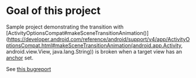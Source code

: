 # Goal of this project
Sample project demonstrating the transition with [ActivityOptionsCompat#makeSceneTransitionAnimation()](https://developer.android.com/reference/android/support/v4/app/ActivityOptionsCompat.html#makeSceneTransitionAnimation(android.app.Activity, android.view.View, java.lang.String)) is broken when a target view has an [anchor](https://developer.android.com/reference/android/support/design/widget/CoordinatorLayout.LayoutParams.html#setAnchorId(int)) set.

See [this bugreport](https://code.google.com/p/android/issues/detail?id=182322)
